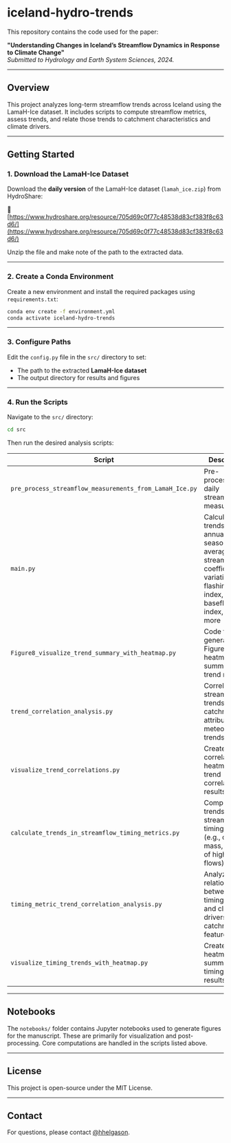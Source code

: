 # iceland-hydro-trends

This repository contains the code used for the paper:

**"Understanding Changes in Iceland’s Streamflow Dynamics in Response to Climate Change"**  
*Submitted to Hydrology and Earth System Sciences, 2024.*

---

## Overview

This project analyzes long-term streamflow trends across Iceland using the LamaH-Ice dataset. It includes scripts to compute streamflow metrics, assess trends, and relate those trends to catchment characteristics and climate drivers.

---

## Getting Started

### 1. Download the LamaH-Ice Dataset

Download the **daily version** of the LamaH-Ice dataset (`lamah_ice.zip`) from HydroShare:

🔗 [https://www.hydroshare.org/resource/705d69c0f77c48538d83cf383f8c63d6/](https://www.hydroshare.org/resource/705d69c0f77c48538d83cf383f8c63d6/)

Unzip the file and make note of the path to the extracted data.

---

### 2. Create a Conda Environment

Create a new environment and install the required packages using `requirements.txt`:

```bash
conda env create -f environment.yml
conda activate iceland-hydro-trends
```

---

### 3. Configure Paths

Edit the `config.py` file in the `src/` directory to set:

- The path to the extracted **LamaH-Ice dataset**
- The output directory for results and figures

---

### 4. Run the Scripts

Navigate to the `src/` directory:

```bash
cd src
```

Then run the desired analysis scripts:

| Script | Description |
|--------|-------------|
| `pre_process_streamflow_measurements_from_LamaH_Ice.py` | Pre-processes daily streamflow measurements |
| `main.py` | Calculates trends in annual and seasonal average streamflow, coefficient of variation (CV), flashiness index, baseflow index, and more |
| `Figure8_visualize_trend_summary_with_heatmap.py` | Code to generate Figure 8: A heatmap to summarize trend results |
| `trend_correlation_analysis.py` | Correlates streamflow trends with catchment attributes and meteorological trends |
| `visualize_trend_correlations.py` | Creates correlation heatmaps for trend correlation results |
| `calculate_trends_in_streamflow_timing_metrics.py` | Computes trends in streamflow timing metrics (e.g., center of mass, timing of high/low flows) |
| `timing_metric_trend_correlation_analysis.py` | Analyzes relationships between timing trends and climate drivers or catchment features |
| `visualize_timing_trends_with_heatmap.py` | Creates heatmaps to summarize timing trends results |

---

## Notebooks

The `notebooks/` folder contains Jupyter notebooks used to generate figures for the manuscript. These are primarily for visualization and post-processing. Core computations are handled in the scripts listed above.

---

## License

This project is open-source under the MIT License.

---

## Contact

For questions, please contact [@hhelgason](https://github.com/hhelgason).
